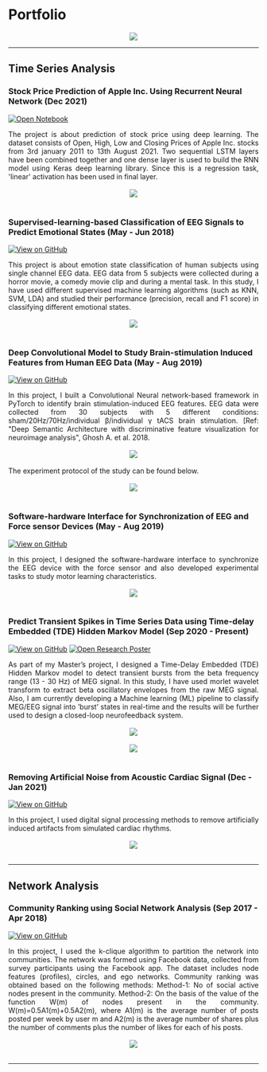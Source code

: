 # Portfolio

<center><img src="images/photo-1499951360447-b19be8fe80f5.png"/></center>

---

## Time Series Analysis

### Stock Price Prediction of Apple Inc. Using Recurrent Neural Network (Dec 2021)

[![Open Notebook](https://img.shields.io/badge/Jupyter-Open_Notebook-blue?logo=Jupyter)](https://github.com/RahulChatterjee07/LSTM-Time-Series-Analysis/blob/main/StockPricePrediction.py)
<div style="text-align: justify"> The project is about prediction of stock price using deep learning. The dataset consists of Open, High, Low and Closing Prices of Apple Inc. stocks from 3rd january 2011 to 13th August 2021. Two sequential LSTM layers have been combined together and one dense layer is used to build the RNN model using Keras deep learning library. Since this is a regression task, 'linear' activation has been used in final layer. </div>
<br>
<center><img src="images/stock.png"/></center>
<br>

### Supervised-learning-based Classification of EEG Signals to Predict Emotional States (May - Jun 2018)

[![View on GitHub](https://img.shields.io/badge/GitHub-View_on_GitHub-blue?logo=GitHub)](https://github.com/RahulChatterjee07/Emotion_state_classifier)
<div style="text-align: justify"> This project is about emotion state classification of human subjects using single channel EEG data. EEG data from 5 subjects were collected during a horror movie, a comedy movie clip and during a mental task. In this study, I have used different supervised machine learning algorithms (such as KNN, SVM, LDA) and studied their performance (precision, recall and F1 score) in classifying different emotional states.</div>
<br>
<center><img src="images/Capture 8.PNG"/></center>
<br>

### Deep Convolutional Model to Study Brain-stimulation Induced Features from Human EEG Data (May - Aug 2019)

[![View on GitHub](https://img.shields.io/badge/GitHub-View_on_GitHub-blue?logo=GitHub)](https://github.com/RahulChatterjee07/MITACS_PROJECT-CNN-Classifier)

<div style="text-align: justify"> In this project, I built a Convolutional Neural network-based framework in PyTorch to identify brain stimulation-induced EEG features. EEG data were collected from 30 subjects with 5 different conditions: sham/20Hz/70Hz/individual β/individual γ tACS brain stimulation. [Ref: "Deep Semantic Architecture with discriminative feature visualization for neuroimage analysis", Ghosh A. et al. 2018.</div>
<br>
<center><img src="images/CNN architecture.jpg"/></center>
<br>
<div style="text-align: justify"> The experiment protocol of the study can be found below.</div>
<br>
<center><img src="images/Experiment paradigm.PNG"/></center>
<br>


### Software-hardware Interface for Synchronization of EEG and Force sensor Devices (May - Aug 2019)

[![View on GitHub](https://img.shields.io/badge/GitHub-View_on_GitHub-blue?logo=GitHub)](https://github.com/RahulChatterjee07/MITACS_Project-Real-time-data-visualization)

<div style="text-align: justify">In this project, I designed the software-hardware interface to synchronize the EEG device with the force sensor and also developed experimental tasks to study motor learning characteristics.</div>
<br>
<center><img src="images/Motor task display.jpg"/></center>
<br>

### Predict Transient Spikes in Time Series Data using Time-delay Embedded (TDE) Hidden Markov Model (Sep 2020 - Present)

[![View on GitHub](https://img.shields.io/badge/GitHub-View_on_GitHub-blue?logo=GitHub)](https://github.com/RahulChatterjee07/Transient-burst-detection)
[![Open Research Poster](https://img.shields.io/badge/PDF-Open_Research_Poster-blue?logo=adobe-acrobat-reader&logoColor=white)](pdf/REPAR_Poster_Rahul.pdf)

<div style="text-align: justify">As part of my Master’s project, I designed a Time-Delay Embedded (TDE) Hidden Markov model to detect transient bursts from the beta frequency range (13 - 30 Hz) of MEG signal. In this study, I have used morlet wavelet transform to extract beta oscillatory envelopes from the raw MEG signal. Also, I am currently developing a Machine learning (ML) pipeline to classify MEG/EEG signal into ’burst’ states in real-time and the results will be further used to design a closed-loop neurofeedback system.</div>
<br>
<center><img src="images/Fig - beta burst.jpg"/></center>
<br>
<center><img src="images/2.png"/></center>
<br>


### Removing Artificial Noise from Acoustic Cardiac Signal (Dec - Jan 2021)

[![View on GitHub](https://img.shields.io/badge/GitHub-View_on_GitHub-blue?logo=GitHub)](https://github.com/RahulChatterjee07/Artifact-remove-from-cardiac-signal)

<div style="text-align: justify">In this project, I used digital signal processing methods to remove artificially induced artifacts from simulated cardiac rhythms.</div>
<br>
<center><img src="images/Signal_1.png"/></center>
<br>

---
## Network Analysis

### Community Ranking using Social Network Analysis (Sep 2017 - Apr 2018)

[![View on GitHub](https://img.shields.io/badge/GitHub-View_on_GitHub-blue?logo=GitHub)](https://github.com/RahulChatterjee07/Social-Network-Analysis)

<div style="text-align: justify">In this project, I used the k-clique algorithm to partition the network into communities. The network was formed using Facebook data, collected from survey participants using the Facebook app. The dataset includes node features (profiles), circles, and ego networks. Community ranking was obtained based on the following methods: Method-1: No of social active nodes present in the community. Method-2: On the basis of the value of the function W(m) of nodes present in the community. W(m)=0.5A1(m)+0.5A2(m), where A1(m) is the average number of posts posted per week by user m and A2(m) is the average number of shares plus the number of comments plus the number of likes for each of his posts. </div>
<br>
<center><img src="images/community_3.png"/></center>
<br>

---



